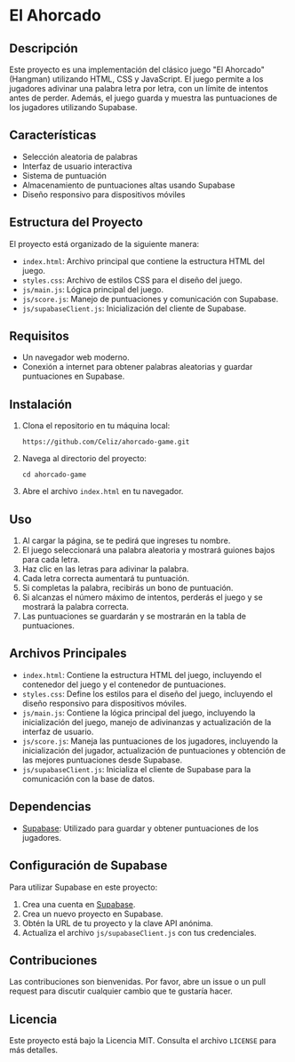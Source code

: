 # El Ahorcado 

## Descripción
Este proyecto es una implementación del clásico juego "El Ahorcado" (Hangman) utilizando HTML, CSS y JavaScript. El juego permite a los jugadores adivinar una palabra letra por letra, con un límite de intentos antes de perder. Además, el juego guarda y muestra las puntuaciones de los jugadores utilizando Supabase.

## Características
- Selección aleatoria de palabras
- Interfaz de usuario interactiva
- Sistema de puntuación
- Almacenamiento de puntuaciones altas usando Supabase
- Diseño responsivo para dispositivos móviles

## Estructura del Proyecto
El proyecto está organizado de la siguiente manera:
- `index.html`: Archivo principal que contiene la estructura HTML del juego.
- `styles.css`: Archivo de estilos CSS para el diseño del juego.
- `js/main.js`: Lógica principal del juego.
- `js/score.js`: Manejo de puntuaciones y comunicación con Supabase.
- `js/supabaseClient.js`: Inicialización del cliente de Supabase.

## Requisitos
- Un navegador web moderno.
- Conexión a internet para obtener palabras aleatorias y guardar puntuaciones en Supabase.

## Instalación
1. Clona el repositorio en tu máquina local:
   ```
   https://github.com/Celiz/ahorcado-game.git
   ```
2. Navega al directorio del proyecto:
   ```
   cd ahorcado-game
   ```
3. Abre el archivo `index.html` en tu navegador.

## Uso
1. Al cargar la página, se te pedirá que ingreses tu nombre.
2. El juego seleccionará una palabra aleatoria y mostrará guiones bajos para cada letra.
3. Haz clic en las letras para adivinar la palabra.
4. Cada letra correcta aumentará tu puntuación.
5. Si completas la palabra, recibirás un bono de puntuación.
6. Si alcanzas el número máximo de intentos, perderás el juego y se mostrará la palabra correcta.
7. Las puntuaciones se guardarán y se mostrarán en la tabla de puntuaciones.

## Archivos Principales
- `index.html`: Contiene la estructura HTML del juego, incluyendo el contenedor del juego y el contenedor de puntuaciones.
- `styles.css`: Define los estilos para el diseño del juego, incluyendo el diseño responsivo para dispositivos móviles.
- `js/main.js`: Contiene la lógica principal del juego, incluyendo la inicialización del juego, manejo de adivinanzas y actualización de la interfaz de usuario.
- `js/score.js`: Maneja las puntuaciones de los jugadores, incluyendo la inicialización del jugador, actualización de puntuaciones y obtención de las mejores puntuaciones desde Supabase.
- `js/supabaseClient.js`: Inicializa el cliente de Supabase para la comunicación con la base de datos.

## Dependencias
- [Supabase](https://supabase.io/): Utilizado para guardar y obtener puntuaciones de los jugadores.

## Configuración de Supabase
Para utilizar Supabase en este proyecto:
1. Crea una cuenta en [Supabase](https://supabase.io/).
2. Crea un nuevo proyecto en Supabase.
3. Obtén la URL de tu proyecto y la clave API anónima.
4. Actualiza el archivo `js/supabaseClient.js` con tus credenciales.

## Contribuciones
Las contribuciones son bienvenidas. Por favor, abre un issue o un pull request para discutir cualquier cambio que te gustaría hacer.

## Licencia
Este proyecto está bajo la Licencia MIT. Consulta el archivo `LICENSE` para más detalles.

